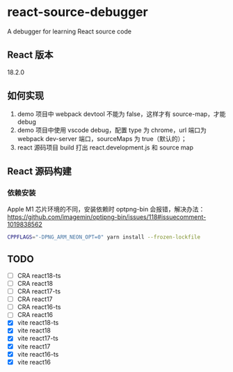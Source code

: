 # react-source-debugger

A debugger for learning React source code

## React 版本

18.2.0

## 如何实现

1. demo 项目中 webpack devtool 不能为 false，这样才有 source-map，才能 debug
2. demo 项目中使用 vscode debug，配置 type 为 chrome，url 端口为 webpack dev-server 端口，sourceMaps 为 true（默认的）；
3. react 源码项目 build 打出 react.development.js 和 source map

## React 源码构建

### 依赖安装

Apple M1 芯片环境的不同，安装依赖时 optpng-bin 会报错，解决办法：https://github.com/imagemin/optipng-bin/issues/118#issuecomment-1019838562

```sh
CPPFLAGS="-DPNG_ARM_NEON_OPT=0" yarn install --frozen-lockfile
```

## TODO

- [ ] CRA react18-ts
- [ ] CRA react18
- [ ] CRA react17-ts
- [ ] CRA react17
- [ ] CRA react16-ts
- [ ] CRA react16
- [x] vite react18-ts
- [x] vite react18
- [x] vite react17-ts
- [x] vite react17
- [x] vite react16-ts
- [x] vite react16
